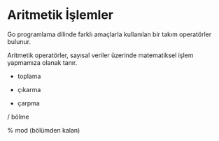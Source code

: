 # Aritmetik İşlemler
Go programlama dilinde farklı amaçlarla kullanılan bir takım operatörler bulunur. 

Aritmetik operatörler, sayısal veriler üzerinde matematiksel işlem yapmamıza olanak tanır.
+	toplama

-	çıkarma

*	çarpma

/	bölme

%	mod (bölümden kalan)


